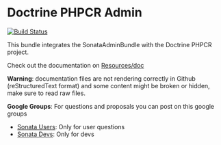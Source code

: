 Doctrine PHPCR Admin
==================

[![Build Status](https://secure.travis-ci.org/sonata-project/SonataDoctrinePhpcrAdminBundle.png)](https://secure.travis-ci.org/#!/sonata-project/SonataDoctrinePhpcrAdminBundle)

This bundle integrates the SonataAdminBundle with the Doctrine PHPCR project.

Check out the documentation on [Resources/doc](https://github.com/sonata-project/SonataDoctrinePhpcrAdminBundle/tree/master/Resources/doc)

**Warning**: documentation files are not rendering correctly in Github (reStructuredText format)
and some content might be broken or hidden, make sure to read raw files.

**Google Groups**: For questions and proposals you can post on this google groups

* [Sonata Users](https://groups.google.com/group/sonata-users): Only for user questions
* [Sonata Devs](https://groups.google.com/group/sonata-devs): Only for devs
